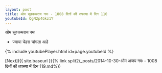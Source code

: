 ```yaml
---
layout: post
title: ओम सुवकथराय नमः - 1008 दिनों की तपस्या में दिन 110
youtubeId: QgN2p4Gkz1Y
---
```

 
 
 ओम सुवकथराय नमः  
 
 -  ज्याचा चेहरा चांगला आहे 
 
  
 
  
 
 
 
 
 
 


{% include youtubePlayer.html id=page.youtubeId %}
 
[Next]({{ site.baseurl }}{% link  split2/_posts/2014-10-30-ओम अजय नमः - 1008 दिनों की तपस्या में दिन 119.md%})
 
